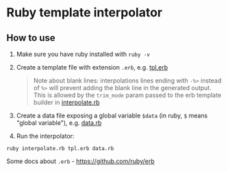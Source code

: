 # Ruby template interpolator

## How to use

1. Make sure you have ruby installed with `ruby -v`

2. Create a template file with extension `.erb`, e.g. [tpl.erb](./tpl.erb)

   > Note about blank lines: interpolations lines ending with `-%>` instead of `%>` will prevent adding the blank line in the generated output. This is allowed by the `trim_mode` param passed to the erb template builder in [interpolate.rb](./interpolate.rb)

3. Create a data file exposing a global variable `$data` (in ruby, `$` means "global variable"), e.g. [data.rb](./data.rb)

4. Run the interpolator:

```
ruby interpolate.rb tpl.erb data.rb
```

Some docs about `.erb` - https://github.com/ruby/erb
